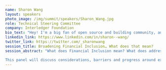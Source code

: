 ```yaml
---
name: Sharon Wang
layout: speakers
photo_image: /img/summit/speakers/Sharon_Wang.jpg
role: Technical Steering Committee
company: Interledger Foundation
bio_text: "Hey! I'm a big fan of open source and building community, and try to regularly find opportunities to get involved. When I'm not getting lost in my browser tabs, I enjoy spending time outdoors, bouldering and doing aerial silks."
linkedin_link: https://www.linkedin.com/in/sharon--wang/
twitter_link: https://twitter.com/_sharonwang
session_title: Broadening Financial Inclusion… What does that mean?
session_abstract: "What does Financial Inclusion mean? What does addressing economic disadvantage look like for people with different focus areas, communities, and geographical locations?

This panel will discuss considerations, barriers and progress around expanding Financial Inclusion, bringing together perspectives from various backgrounds."
---
```


